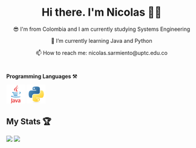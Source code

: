
<div align="center">
    <h1 style="text-align: center;"> Hi there.  I'm Nicolas 👋😊 </h1>
    <p> 😎 I'm from Colombia and I am currently studying Systems Engineering</p>
    <p>🌱 I’m currently learning Java and Python</p>
    <p>📫 How to reach me: nicolas.sarmiento@uptc.edu.co</p>
</div>

<h1></h1>

<div>
    <p><strong> Programming Languages ⚒️</strong></p>
    <img src = "https://github.com/devicons/devicon/blob/master/icons/java/java-original-wordmark.svg" alt = "java-logo" height = "50px">
    <img src = "https://github.com/devicons/devicon/blob/master/icons/python/python-original.svg" alt = "python-logo" height = "50px">
</div>

<div>
    <h2>My Stats 🏆</h2>
<picture>
<source
  srcset="https://github-readme-stats.vercel.app/api?username=Nicolas-Sarmiento&show_icons=true&theme=buefy&hide_border=true"
  media="(prefers-color-scheme: light), (prefers-color-scheme: no-preference)"
/>
<img height = "160px" src="https://github-readme-stats.vercel.app/api?username=Nicolas-Sarmiento&show_icons=true&theme=material-palenight&hide_border=true" />
</picture>
    
<picture>
<source
  srcset="https://github-readme-streak-stats.herokuapp.com?user=Nicolas-Sarmiento&theme=buefy&hide_border=true"
  media="(prefers-color-scheme: light), (prefers-color-scheme: no-preference)"
/>
<img height = "160px"  src="https://github-readme-streak-stats.herokuapp.com?user=Nicolas-Sarmiento&theme=material-palenight&hide_border=true"/>
</picture>

</div>




